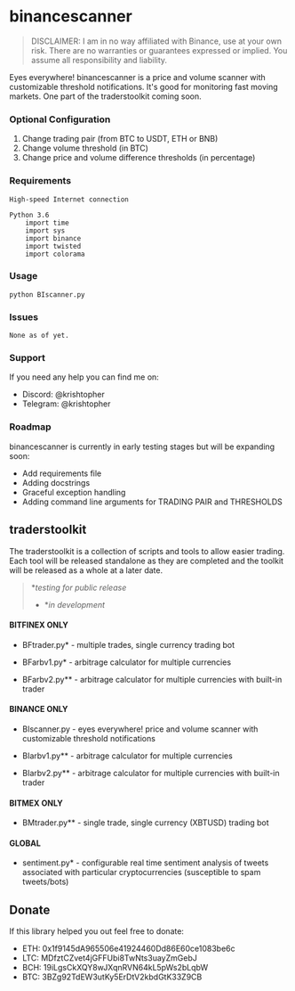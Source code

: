 # binancescanner
>DISCLAIMER:  I am in no way affiliated with Binance, use at your own risk. There are no warranties or guarantees expressed or implied. You assume all responsibility and liability.

Eyes everywhere! binancescanner is a price and volume scanner with customizable threshold notifications. It's good for monitoring fast moving markets. One part of the traderstoolkit coming soon.

### Optional Configuration

1. Change trading pair (from BTC to USDT, ETH or BNB)
1. Change volume threshold (in BTC)
1. Change price and volume difference thresholds (in percentage)

### Requirements
   
    High-speed Internet connection
	
    Python 3.6
        import time
        import sys
        import binance
        import twisted
        import colorama

### Usage
    python BIscanner.py

### Issues
    None as of yet.

### Support
If you need any help you can find me on:
- Discord: @krishtopher
- Telegram: @krishtopher

### Roadmap
binancescanner is currently in early testing stages but will be expanding soon:
- Add requirements file
- Adding docstrings
- Graceful exception handling
- Adding command line arguments for TRADING PAIR and THRESHOLDS

## traderstoolkit
The traderstoolkit is a collection of scripts and tools to allow easier trading. Each tool will be released standalone as they are completed and the toolkit will be released as a whole at a later date.

> **testing for public release*
> *  **in development*

#### BITFINEX ONLY
- BFtrader.py* - multiple trades, single currency trading bot

- BFarbv1.py* - arbitrage calculator for multiple currencies

- BFarbv2.py** - arbitrage calculator for multiple currencies with built-in trader

#### BINANCE ONLY
- BIscanner.py - eyes everywhere! price and volume scanner with customizable threshold notifications

- BIarbv1.py** - arbitrage calculator for multiple currencies

- BIarbv2.py** - arbitrage calculator for multiple currencies with built-in trader

#### BITMEX ONLY
- BMtrader.py** - single trade, single currency (XBTUSD) trading bot

#### GLOBAL
- sentiment.py* - configurable real time sentiment analysis of tweets associated with particular cryptocurrencies (susceptible to spam tweets/bots)

## Donate

If this library helped you out feel free to donate:

- ETH: 0x1f9145dA965506e41924460Dd86E60ce1083be6c
- LTC: MDfztCZvet4jGFFUbi8TwNts3uayZmGebJ
- BCH: 19iLgsCkXQY8wJXqnRVN64kL5pWs2bLqbW
- BTC: 3BZg92TdEW3utKy5ErDtV2kbdGtK33Z9CB